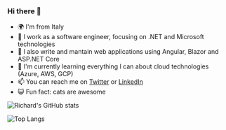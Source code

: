 ### Hi there 👋

- 🌍 I'm from Italy
- 💼 I work as a software engineer, focusing on .NET and Microsoft technologies
- 🔭 I also write and mantain web applications using Angular, Blazor and ASP.NET Core
- 🌱 I'm currently learning everything I can about cloud technologies (Azure, AWS, GCP)
- 📫 You can reach me on [Twitter](https://twitter.com/richardrigutins) or [LinkedIn](https://www.linkedin.com/in/riccardo-rigutini-62483a236/)
- 😺 Fun fact: cats are awesome

![Richard's GitHub stats](https://github-readme-stats.vercel.app/api?username=richardrigutins&show_icons=true&theme=dark)


![Top Langs](https://github-readme-stats.vercel.app/api/top-langs/?username=richardrigutins&layout=compact&theme=dark)

<!--
**richardrigutins/richardrigutins** is a ✨ _special_ ✨ repository because its `README.md` (this file) appears on your GitHub profile.

Here are some ideas to get you started:

- 🔭 I’m currently working on ...
- 🌱 I’m currently learning ...
- 👯 I’m looking to collaborate on ...
- 🤔 I’m looking for help with ...
- 💬 Ask me about ...
- 📫 How to reach me: ...
- 😄 Pronouns: ...
- ⚡ Fun fact: ...
-->

